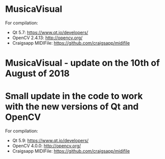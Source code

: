# MusicaVisual
For compilation:
- Qt 5.7: https://www.qt.io/developers/
- OpenCV 2.4.13: http://opencv.org/
- Craigsapp MIDIFile: https://github.com/craigsapp/midifile

# MusicaVisual - update on the 10th of August of 2018
# Small update in the code to work with the new versions of Qt and OpenCV
For compilation:
- Qt 5.9: https://www.qt.io/developers/
- OpenCV 4.0.0: http://opencv.org/
- Craigsapp MIDIFile: https://github.com/craigsapp/midifile

